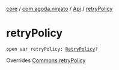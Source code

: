 [core](../../index.md) / [com.agoda.ninjato](../index.md) / [Api](index.md) / [retryPolicy](./retry-policy.md)

# retryPolicy

`open var retryPolicy: `[`RetryPolicy`](../../com.agoda.ninjato.policy/-retry-policy/index.md)`?`

Overrides [Commons.retryPolicy](../../com.agoda.ninjato.dsl/-commons/retry-policy.md)

